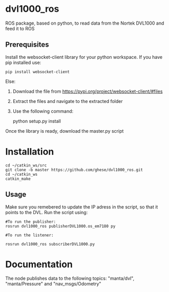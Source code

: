# dvl1000_ros
ROS package, based on python, to read data from the Nortek DVL1000 and feed it to ROS

## Prerequisites
Install the websocket-client library for your python workspace.
If you have pip installed use:

`pip install websocket-client`

Else:
1. Download the file from https://pypi.org/project/websocket-client/#files
2. Extract the files and navigate to the extracted folder
3. Use the following command:

    python setup.py install

Once the library is ready, download the master.py script

# Installation

    cd ~/catkin_ws/src
    git clone -b master https://github.com/ghese/dvl1000_ros.git
    cd ~/catkin_ws
    catkin_make



## Usage
Make sure you remebered to update the IP adress in the script, so that it points to the DVL.
Run the script using:

    #To run the publisher:
    rosrun dvl1000_ros publisherDVL1000.os_em7180 py
    
    #To run the listener:

    rosrun dvl1000_ros subscriberDVL1000.py
    
# Documentation
The node publishes data to the following topics: "manta/dvl", "manta/Pressure" and "nav_msgs/Odometry"
